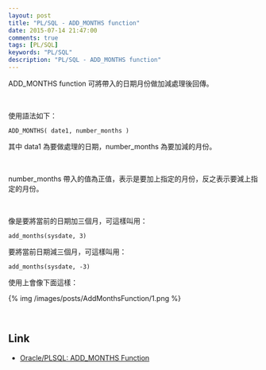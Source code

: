 ```yaml
---
layout: post
title: "PL/SQL - ADD_MONTHS function"
date: 2015-07-14 21:47:00
comments: true
tags: [PL/SQL]
keywords: "PL/SQL"
description: "PL/SQL - ADD_MONTHS function"
---
```


ADD_MONTHS function 可將帶入的日期月份做加減處理後回傳。  

<!-- More -->

<br/>


使用語法如下：  

    ADD_MONTHS( date1, number_months )


其中 data1 為要做處理的日期，number_months 為要加減的月份。  

<br/>


number_months 帶入的值為正值，表示是要加上指定的月份，反之表示要減上指定的月份。  

<br/>

像是要將當前的日期加三個月，可這樣叫用：  

    add_months(sysdate, 3)


要將當前日期減三個月，可這樣叫用：  

    add_months(sysdate, -3)


使用上會像下面這樣：

{% img /images/posts/AddMonthsFunction/1.png %}

<br/>

Link
----
* [Oracle/PLSQL: ADD_MONTHS Function](http://www.techonthenet.com/oracle/functions/add_months.php)
